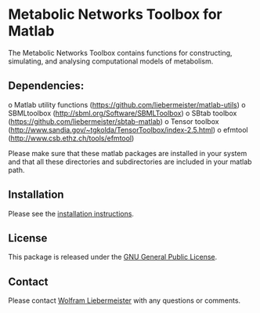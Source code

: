 Metabolic Networks Toolbox for Matlab
=====================================

The Metabolic Networks Toolbox contains functions for constructing, simulating, and analysing computational models of metabolism.

## Dependencies:

  o Matlab utility functions    (https://github.com/liebermeister/matlab-utils)
  o SBMLtoolbox    (http://sbml.org/Software/SBMLToolbox)
  o SBtab toolbox  (https://github.com/liebermeister/sbtab-matlab)
  o Tensor toolbox (http://www.sandia.gov/~tgkolda/TensorToolbox/index-2.5.html)
  o efmtool        (http://www.csb.ethz.ch/tools/efmtool)

Please make sure that these matlab packages are installed in your system and that all these directories and subdirectories are included in your matlab path.

## Installation
Please see the [installation instructions](INSTALLATION).

## License
This package is released under the [GNU General Public License](LICENSE).

## Contact
Please contact [Wolfram Liebermeister](wolfram.liebermeister@gmail.com) with any questions or comments.
